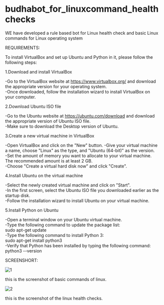 # budhabot_for_linuxcommand_healthchecks
WE have developed a rule based bot for Linux health check and basic Linux commands for Linux operating system<br>


REQUIREMENTS:

To install VirtualBox and set up Ubuntu and Python in it, please follow the following steps:

1.Download and install VirtualBox

-Go to the VirtualBox website at https://www.virtualbox.org/ and download the appropriate version for your operating system.<br>
-Once downloaded, follow the installation wizard to install VirtualBox on your computer.<br>

2.Download Ubuntu ISO file

-Go to the Ubuntu website at https://ubuntu.com/download and download the appropriate version of Ubuntu ISO file.<br>
-Make sure to download the Desktop version of Ubuntu.<br>

3.Create a new virtual machine in VirtualBox

-Open VirtualBox and click on the "New" button.
-Give your virtual machine a name, choose "Linux" as the type, and "Ubuntu (64-bit)" as the version.<br>
-Set the amount of memory you want to allocate to your virtual machine. The recommended amount is at least 2 GB.<br>
-Choose "Create a virtual hard disk now" and click "Create".<br>

4.Install Ubuntu on the virtual machine

-Select the newly created virtual machine and click on "Start".<br>
-In the first screen, select the Ubuntu ISO file you downloaded earlier as the startup disk.<br>
-Follow the installation wizard to install Ubuntu on your virtual machine.<br>

5.Install Python on Ubuntu

-Open a terminal window on your Ubuntu virtual machine.<br>
-Type the following command to update the package list:<br>
        sudo apt-get update<br>
-Type the following command to install Python 3:<br>
        sudo apt-get install python3<br>
-Verify that Python has been installed by typing the following command:<br>
        python3 --version<br>
        
        
        
SCREENSHORT:


![1](https://user-images.githubusercontent.com/86156664/236601664-bea0bb47-5f87-4e20-a1c5-53a138c4cba8.jpg)

this is the screenshot of basic commands of linux.<br>


![2](https://user-images.githubusercontent.com/86156664/236601805-0570e740-a0e4-409c-8139-c6e3a10df969.jpg)

this is the screenshot of the linux health checks.






